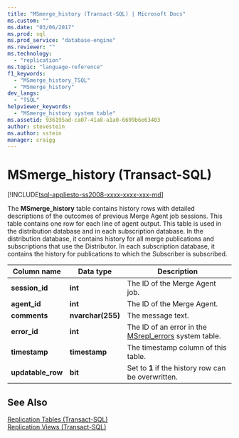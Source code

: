 ```yaml
---
title: "MSmerge_history (Transact-SQL) | Microsoft Docs"
ms.custom: ""
ms.date: "03/06/2017"
ms.prod: sql
ms.prod_service: "database-engine"
ms.reviewer: ""
ms.technology: 
  - "replication"
ms.topic: "language-reference"
f1_keywords: 
  - "MSmerge_history_TSQL"
  - "MSmerge_history"
dev_langs: 
  - "TSQL"
helpviewer_keywords: 
  - "MSmerge_history system table"
ms.assetid: 936195ad-ca07-41a8-a1a0-6699b6e63403
author: stevestein
ms.author: sstein
manager: craigg
---
```

# MSmerge_history (Transact-SQL)
[!INCLUDE[tsql-appliesto-ss2008-xxxx-xxxx-xxx-md](../../includes/tsql-appliesto-ss2008-xxxx-xxxx-xxx-md.md)]

  The **MSmerge_history** table contains history rows with detailed descriptions of the outcomes of previous Merge Agent job sessions. This table contains one row for each line of agent output. This table is used in the distribution database and in each subscription database. In the distribution database, it contains history for all merge publications and subscriptions that use the Distributor. In each subscription database, it contains the history for publications to which the Subscriber is subscribed.  
  
|Column name|Data type|Description|  
|-----------------|---------------|-----------------|  
|**session_id**|**int**|The ID of the Merge Agent job.|  
|**agent_id**|**int**|The ID of the Merge Agent.|  
|**comments**|**nvarchar(255)**|The message text.|  
|**error_id**|**int**|The ID of an error in the [MSrepl_errors](../../relational-databases/system-tables/msrepl-errors-transact-sql.md) system table.|  
|**timestamp**|**timestamp**|The timestamp column of this table.|  
|**updatable_row**|**bit**|Set to **1** if the history row can be overwritten.|  
  
## See Also  
 [Replication Tables &#40;Transact-SQL&#41;](../../relational-databases/system-tables/replication-tables-transact-sql.md)   
 [Replication Views &#40;Transact-SQL&#41;](../../relational-databases/system-views/replication-views-transact-sql.md)  
  
  
